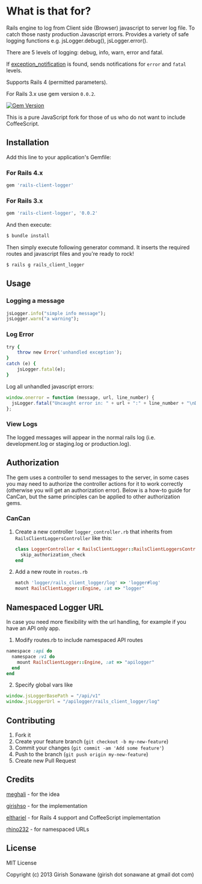 # What is that for?

Rails engine to log from Client side (Browser) javascript to server log file. To catch those nasty production Javascript errors. Provides a variety of safe logging functions e.g. jsLogger.debug(), jsLogger.error().

There are 5 levels of logging: debug, info, warn, error and fatal.

If [exception_notification](https://github.com/smartinez87/exception_notification) is found, sends
notifications for `error` and `fatal` levels.

Supports Rails 4 (permitted parameters). 

For Rails 3.x use gem version `0.0.2`.

[![Gem Version](https://badge.fury.io/rb/rails-client-logger.png)](http://badge.fury.io/rb/rails-client-logger)

This is a pure JavaScript fork for those of us who do not want to include CoffeeScript.

## Installation

Add this line to your application's Gemfile:

### For Rails 4.x
```ruby
gem 'rails-client-logger'
```

### For Rails 3.x
```ruby
gem 'rails-client-logger', '0.0.2'
```

And then execute:

```bash
$ bundle install
```

Then simply execute following generator command. It inserts the required routes and javascript files and you're ready to rock!

```bash
$ rails g rails_client_logger
```

## Usage

### Logging a message

```ruby
jsLogger.info("simple info message");
jsLogger.warn("a warning");
```

### Log Error

```ruby
try {
    throw new Error('unhandled exception');
}
catch (e) {
    jsLogger.fatal(e);
}
```

Log all unhandled javascript errors:

```javascript
window.onerror = function (message, url, line_number) {
  jsLogger.fatal("Uncaught error in: " + url + ":" + line_number + "\nDetails: " + message);
};
```

### View Logs

The logged messages will appear in the normal rails log (i.e. development.log or staging.log or production.log).

## Authorization

The gem uses a controller to send messages to the server, in some cases you may need to authorize the controller actions for it to work correctly (otherwise you will get an authorization error). Below is a how-to guide for CanCan, but the same principles can be applied to other authorization gems.

### CanCan

1. Create a new controller `logger_controller.rb` that inherits from `RailsClientLoggersController` like this:

    ```ruby
    class LoggerController < RailsClientLogger::RailsClientLoggersController
      skip_authorization_check
    end
    ```

2. Add a new route in `routes.rb`

    ```ruby
    match 'logger/rails_client_logger/log' => 'logger#log'
    mount RailsClientLogger::Engine, :at => "logger"
    ```

## Namespaced Logger URL

In case you need more flexibility with the url handling, for example if you have an API only app.

1. Modify routes.rb to include namespaced API routes

```ruby
namespace :api do
  namespace :v1 do
    mount RailsClientLogger::Engine, :at => "apilogger"
  end
end
```

2. Specify global vars like

```javascript
window.jsLoggerBasePath = "/api/v1"
window.jsLoggerUrl = "/apilogger/rails_client_logger/log"
```

## Contributing

1. Fork it
2. Create your feature branch (`git checkout -b my-new-feature`)
3. Commit your changes (`git commit -am 'Add some feature'`)
4. Push to the branch (`git push origin my-new-feature`)
5. Create new Pull Request

## Credits

[meghali](https://github.com/Meghali) - for the idea

[girishso](https://github.com/girishso) - for the implementation

[elthariel](https://github.com/elthariel) - for Rails 4 support and CoffeeScript
implementation

[rhino232](https://github.com/rhino232) - for namespaced URLs

## License
MIT License

Copyright (c) 2013 Girish Sonawane (girish dot sonawane at gmail dot com)
